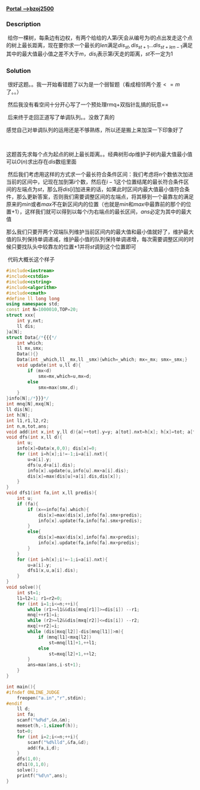 [**Portal -->bzoj2500**](https://www.lydsy.com/JudgeOnline/problem.php?id=2500)

### Description

​	给你一棵树，每条边有边权，有两个给给的人第$i$天会从编号为$i$的点出发走这个点的树上最长距离，现在要你求一个最长的$len$满足$dis_{st},dis_{st+1}...dis_{st+len-1}$满足其中的最大值最小值之差不大于$m$，$dis_{i}$表示第$i$天走的距离，$st$不一定为$1$

### Solution

​	很好这题。。我一开始看错题了以为是一个弱智题（看成相邻两个差$<=m$了。。）

​	然后我没有看空间十分开心写了一个预处理rmq+双指针乱搞的玩意==

​	后来终于走回正道写了单调队列。。没救了真的

​	感觉自己对单调队列的运用还是不够熟练，所以还是搬上来加深一下印象好了

​	

​	这题首先求每个点为起点的树上最长距离。。经典树形dp维护子树内最大值最小值可以$O(n)$求出存在$dis$数组里面

​	然后我们考虑用这样的方式求一个最长符合条件区间：我们考虑将$n$个数依次加进当前的区间中，记现在加到第$i$个数，然后在$i-1$这个位置结尾的最长符合条件区间的左端点为$st$，那么将$dis[i]$加进来的话，如果此时区间内最大值最小值符合条件，那么更新答案，否则我们需要调整区间的左端点，将其移到一个最靠左的满足原来的$min$或者$max$不在新区间内的位置（也就是$min$和$max$中最靠前的那个的位置$+1$），这样我们就可以得到以每个$i$为右端点的最长区间，$ans$必定为其中的最大值

​	那么我们只要开两个双端队列维护当前区间内的最大值和最小值就好了，维护最大值的队列保持单调递减，维护最小值的队列保持单调递增，每次需要调整区间的时候只要找队头中较靠左的位置$+1$并将$st$调到这个位置即可



​	代码大概长这个样子

```C++
#include<iostream>
#include<cstdio>
#include<cstring>
#include<algorithm>
#include<cmath>
#define ll long long
using namespace std;
const int N=1000010,TOP=20;
struct xxx{
	int y,nxt;
	ll dis;
}a[N];
struct Data{/*{{{*/
	int which;
	ll mx,smx;
	Data(){}
	Data(int _which,ll _mx,ll _smx){which=_which; mx=_mx; smx=_smx;}
	void update(int u,ll d){
		if (mx<d)
			smx=mx,which=u,mx=d;
		else
			smx=max(smx,d);
	}
}info[N];/*}}}*/
int mnq[N],mxq[N];
ll dis[N];
int h[N];
int l1,r1,l2,r2;
int n,m,tot,ans;
void add(int x,int y,ll d){a[++tot].y=y; a[tot].nxt=h[x]; h[x]=tot; a[tot].dis=d;}
void dfs(int x,ll d){
	int u;
	info[x]=Data(x,0,0); dis[x]=0;
	for (int i=h[x];i!=-1;i=a[i].nxt){
		u=a[i].y;
		dfs(u,d+a[i].dis);
		info[x].update(u,info[u].mx+a[i].dis);
		dis[x]=max(dis[u]+a[i].dis,dis[x]);
	}
}
void dfs1(int fa,int x,ll predis){
	int u;
	if (fa){
		if (x==info[fa].which){
			dis[x]=max(dis[x],info[fa].smx+predis);
			info[x].update(fa,info[fa].smx+predis);
		}
		else{
			dis[x]=max(dis[x],info[fa].mx+predis);
			info[x].update(fa,info[fa].mx+predis);
		}
	}
	for (int i=h[x];i!=-1;i=a[i].nxt){
		u=a[i].y;
		dfs1(x,u,a[i].dis);
	}
}
void solve(){
	int st=1;
	l1=l2=1; r1=r2=0;
	for (int i=1;i<=n;++i){
		while (r1>=l1&&dis[mnq[r1]]>=dis[i]) --r1; 
		mnq[++r1]=i;
		while (r2>=l2&&dis[mxq[r2]]<=dis[i]) --r2; 
		mxq[++r2]=i;
		while (dis[mxq[l2]]-dis[mnq[l1]]>m){
			if (mnq[l1]<mxq[l2])
				st=mnq[l1]+1,++l1;
			else
				st=mxq[l2]+1,++l2;
		}
		ans=max(ans,i-st+1);
	}
}

int main(){
#ifndef ONLINE_JUDGE
	freopen("a.in","r",stdin);
#endif
	ll d;
	int fa;
	scanf("%d%d",&n,&m);
	memset(h,-1,sizeof(h));
	tot=0;
	for (int i=2;i<=n;++i){
		scanf("%d%lld",&fa,&d);
		add(fa,i,d);
	}
	dfs(1,0);
	dfs1(0,1,0);
	solve();
	printf("%d\n",ans);
}
```

